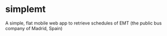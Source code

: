 simplemt
========

A simple, flat mobile web app to retrieve schedules of EMT (the public bus company of Madrid, Spain)
